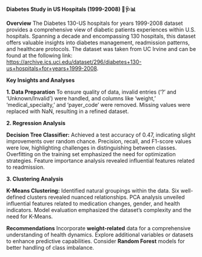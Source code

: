 **Diabetes Study in US Hospitals (1999-2008) 🌟🩺📊**

**Overview** The Diabetes 130-US hospitals for years 1999-2008 dataset provides a comprehensive view of diabetic patients experiences within U.S. hospitals. Spanning a decade and encompassing 130 hospitals, this dataset offers valuable insights into diabetes management, readmission patterns, and healthcare protocols.
The dataset was taken from UC Irvine and can be found at the following link: https://archive.ics.uci.edu/dataset/296/diabetes+130-us+hospitals+for+years+1999-2008.

**Key Insights and Analyses**

**1. Data Preparation** To ensure quality of data, invalid entries (‘?’ and ‘Unknown/Invalid’) were handled, and columns like ‘weight,’ ‘medical_specialty,’ and ‘payer_code’ were removed.
Missing values were replaced with NaN, resulting in a refined dataset.

**2. Regression Analysis**

**Decision Tree Classifier:**
Achieved a test accuracy of 0.47, indicating slight improvements over random chance.
Precision, recall, and F1-score values were low, highlighting challenges in distinguishing between classes.
Overfitting on the training set emphasized the need for optimization strategies.
Feature importance analysis revealed influential features related to readmission.

**3. Clustering Analysis**

**K-Means Clustering:**
Identified natural groupings within the data.
Six well-defined clusters revealed nuanced relationships.
PCA analysis unveiled influential features related to medication changes, gender, and health indicators.
Model evaluation emphasized the dataset’s complexity and the need for K-Means.

**Recommendations**
Incorporate **weight-related** data for a comprehensive understanding of health dynamics.
Explore additional variables or datasets to enhance predictive capabilities.
Consider **Random Forest** models for better handling of class imbalance.

